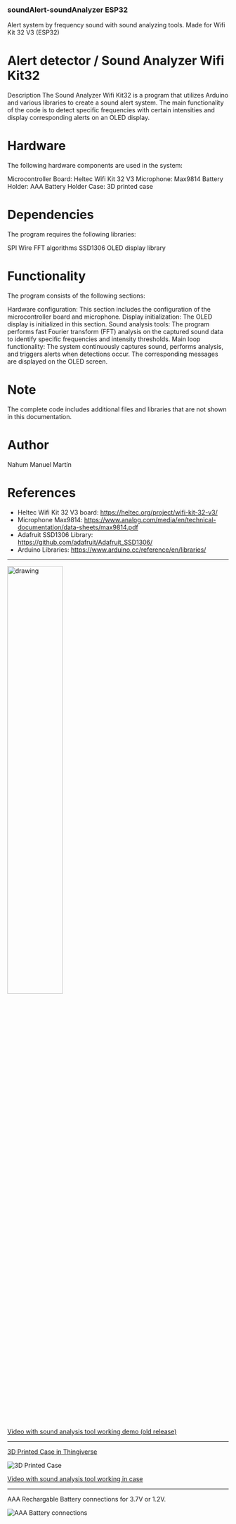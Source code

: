 ### soundAlert-soundAnalyzer ESP32
 Alert system by frequency sound with sound analyzing tools. Made for Wifi Kit 32 V3 (ESP32)

# Alert detector / Sound Analyzer Wifi Kit32

Description
The Sound Analyzer Wifi Kit32 is a program that utilizes Arduino and various libraries to create a sound alert system. The main functionality of the code is to detect specific frequencies with certain intensities and display corresponding alerts on an OLED display.

# Hardware

The following hardware components are used in the system:

Microcontroller Board: Heltec Wifi Kit 32 V3
Microphone: Max9814
Battery Holder: AAA Battery Holder
Case: 3D printed case

# Dependencies

The program requires the following libraries:

SPI
Wire
FFT algorithms
SSD1306 OLED display library

# Functionality

The program consists of the following sections:

Hardware configuration: This section includes the configuration of the microcontroller board and microphone.
Display initialization: The OLED display is initialized in this section.
Sound analysis tools: The program performs fast Fourier transform (FFT) analysis on the captured sound data to identify specific frequencies and intensity thresholds.
Main loop functionality: The system continuously captures sound, performs analysis, and triggers alerts when detections occur. The corresponding messages are displayed on the OLED screen.

# Note

The complete code includes additional files and libraries that are not shown in this documentation.

# Author

Nahum Manuel Martín

# References

- Heltec Wifi Kit 32 V3 board: https://heltec.org/project/wifi-kit-32-v3/
- Microphone Max9814: https://www.analog.com/media/en/technical-documentation/data-sheets/max9814.pdf
- Adafruit SSD1306 Library: https://github.com/adafruit/Adafruit_SSD1306/
- Arduino Libraries: https://www.arduino.cc/reference/en/libraries/

--------------------------------------

<img src="https://cdn.thingiverse.com/assets/96/c9/16/7f/d5/44437ce8-861f-498e-a02c-16e2b9ba65a3.jpg" alt="drawing" width="50%" height="50%"/>

[Video with sound analysis tool working demo (old release)](https://www.youtube.com/watch?v=icu3Co2jCHw)

-------------------------------------

[3D Printed Case in Thingiverse](https://www.thingiverse.com/thing:6096022)

![3D Printed Case](https://cdn.thingiverse.com/assets/06/06/ce/4a/9f/featured_preview_50df27e4-ebd3-459a-aac1-78d2d78a0f4c.jpg)

[Video with sound analysis tool working in case](https://www.youtube.com/watch?v=QHgimJAhCMs)

-------------------------------------

AAA Rechargable Battery connections for 3.7V or 1.2V.

![AAA Battery connections](https://cdn.thingiverse.com/assets/18/5c/7b/80/aa/c5b2b958-8ccc-4ef4-b754-989f01366405.png)

